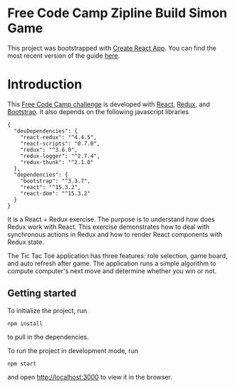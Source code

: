 # Free Code Camp Zipline Build Simon Game

This project was bootstrapped with [Create React App](https://github.com/facebookincubator/create-react-app). You can find the most recent version of the guide [here](https://github.com/facebookincubator/create-react-app/blob/master/packages/react-scripts/template/README.md).

# Introduction
This [Free Code Camp challenge](https://www.freecodecamp.com/challenges/build-a-tic-tac-toe-game) is developed with [React](https://facebook.github.io/react/), [Redux](https://github.com/reactjs/redux), and [Bootstrap](http://getbootstrap.com/). It also depends on the following javascript libraries
```
{
  "devDependencies": {
    "react-redux": "^4.4.5",
    "react-scripts": "0.7.0",
    "redux": "^3.6.0",
    "redux-logger": "^2.7.4",
    "redux-thunk": "^2.1.0"
  },
  "dependencies": {
    "bootstrap": "^3.3.7",
    "react": "^15.3.2",
    "react-dom": "^15.3.2"
  }
}
```
It is a React + Redux exercise. The purpose is to understand how does Redux work with React. This exercise demonstrates how to deal with synchronous actions in Redux and how to render React components with Redux state.

The Tic Tac Toe application has three features: role selection, game board, and auto refresh after game. The application runs a simple algorithm to compute computer's next move and determine whether you win or not.

## Getting started
To initialize the project, run
```
npm install
```
to pull in the dependencies.

To run the project in development mode, run
```
npm start
```
and open [http://localhost:3000](http://localhost:3000) to view it in the browser.

